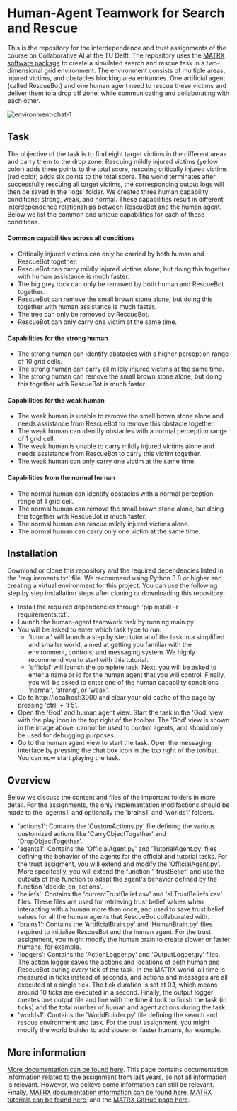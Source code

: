 # Human-Agent Teamwork for Search and Rescue
This is the repository for the interdependence and trust assignments of the course on Collaborative AI at the TU Delft. The repository uses the [MATRX software package](https://matrx-software.com/) to create a simulated search and rescue task in a two-dimensional grid environment. The environment consists of multiple areas, injured victims, and obstacles blocking area entrances. One artificial agent (called RescueBot) and one human agent need to rescue these victims and deliver them to a drop off zone, while communicating and collaborating with each other.

![environment-chat-1](https://user-images.githubusercontent.com/54837051/204800699-89ed7159-d329-4f95-8441-acb601ff90a5.png)
## Task
The objective of the task is to find eight target victims in the different areas and carry them to the drop zone. Rescuing mildly injured victims (yellow color) adds three points to the total score, rescuing critically injured victims (red color) adds six points to the total score. The world terminates after successfully rescuing all target victims, the corresponding output logs will then be saved in the 'logs' folder. We created three human capability conditions: strong, weak, and normal. These capabilities result in different interdependence relationships between RescueBot and the human agent. Below we list the common and unique capabilities for each of these conditions.
#### Common capabilities across all conditions
- Critically injured victims can only be carried by both human and RescueBot together. 
- RescueBot can carry mildly injured victims alone, but doing this together with human assistance is much faster.
- The big grey rock can only be removed by both human and RescueBot together.
- RescueBot can remove the small brown stone alone, but doing this together with human assistance is much faster.
- The tree can only be removed by RescueBot.
- RescueBot can only carry one victim at the same time.
#### Capabilities for the strong human
- The strong human can identify obstacles with a higher perception range of 10 grid cells.
- The strong human can carry all mildly injured victims at the same time.
- The strong human can remove the small brown stone alone, but doing this together with RescueBot is much faster.
#### Capabilities for the weak human
- The weak human is unable to remove the small brown stone alone and needs assistance from RescueBot to remove this obstacle together.
- The weak human can identify obstacles with a normal perception range of 1 grid cell.
- The weak human is unable to carry mildly injured victims alone and needs assistance from RescueBot to carry this victim together.
- The weak human can only carry one victim at the same time.
#### Capabilities from the normal human
- The normal human can identify obstacles with a normal perception range of 1 grid cell.
- The normal human can remove the small brown stone alone, but doing this together with RescueBot is much faster.
- The normal human can rescue mildly injured victims alone.
- The normal human can carry only one victim at the same time.
## Installation
Download or clone this repository and the required dependencies listed in the 'requirements.txt' file. We recommend using Python 3.8 or higher and creating a virtual environment for this project. You can use the following step by step installation steps after cloning or downloading this repository:
- Install the required dependencies through 'pip install -r requirements.txt'. 
- Launch the human-agent teamwork task by running main.py.
- You will be asked to enter which task type to run: 
  - 'tutorial' will launch a step by step tutorial of the task in a simplified and smaller world, aimed at getting you familiar with the environment, controls, and messaging system. We highly recommend you to start with this tutorial.
  - 'official' will launch the complete task. Next, you will be asked to enter a name or id for the human agent that you will control. Finally, you will be asked to enter one of the human capability conditions 'normal', 'strong', or 'weak'. 
- Go to http://localhost:3000 and clear your old cache of the page by pressing 'ctrl' + 'F5'.
- Open the 'God' and human agent view. Start the task in the 'God' view with the play icon in the top right of the toolbar. The 'God' view is shown in the image above, cannot be used to control agents, and should only be used for debugging purposes. 
- Go to the human agent view to start the task. Open the messaging interface by pressing the chat box icon in the top right of the toolbar. You can now start playing the task.
## Overview
Below we discuss the content and files of the important folders in more detail. For the assignments, the only implemantation modifactions should be made to the 'agents1' and optionally the 'brains1' and 'worlds1' folders.
- 'actions1': Contains the 'CustomActions.py' file defining the various customized actions like 'CarryObjectTogether' and 'DropObjectTogether'.
- 'agents1': Contains the 'OfficialAgent.py' and 'TutorialAgent.py' files defining the behavior of the agents for the official and tutorial tasks. For the trust assigment, you will extend and modify the 'OfficialAgent.py'. More specifcally, you will extend the function '_trustBelief' and use the outputs of this function to adapt the agent's behavior defined by the function 'decide_on_actions'. 
- 'beliefs': Contains the 'currentTrustBelief.csv' and 'allTrustBeliefs.csv' files. These files are used for retrieving trust belief values when interacting with a human more than once, and used to save trust belief values for all the human agents that RescueBot collaborated with. 
- 'brains1': Contains the 'ArtificialBrain.py' and 'HumanBrain.py' files required to initialize RescueBot and the human agent. For the trust assignment, you might modify the human brain to create slower or faster humans, for example.
- 'loggers': Contains the 'ActionLogger.py' and 'OutputLogger.py' files. The action logger saves the actions and locations of both human and RescueBot during every tick of the task. In the MATRX world, all time is measured in ticks instead of seconds, and actions and messages are all executed at a single tick. The tick duration is set at 0.1, which means around 10 ticks are executed in a second. Finally, the output logger creates one output file and line with the time it took to finish the task (in ticks) and the total number of human and agent actions during the task.
- 'worlds1': Contains the 'WorldBuilder.py' file defining the search and rescue environment and task. For the trust assignment, you might modify the world builder to add slower or faster humans, for example. 

## More information
[More documentation can be found here](https://tracinsy.ewi.tudelft.nl/pubtrac/BW4T-Matrx-CollaborativeAI/wiki). This page contains documentation information related to the assignment from last years, so not all information is relevant. However, we believe some information can still be relevant. Finally, [MATRX documentation information can be found here](http://docs.matrx-software.com/en/master/), [MATRX tutorials can be found here](https://matrx-software.com/tutorials/), and the [MATRX GitHub page here](https://github.com/matrx-software/matrx).
